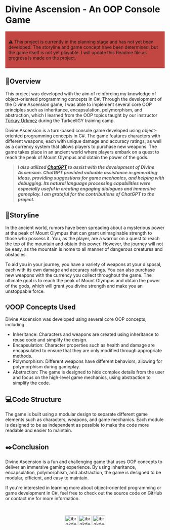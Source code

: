 ﻿# Divine Ascension - An OOP Console Game

<div style="background-color: #C24641; padding: 10px;">
    <p><strong>⚠️</strong> This project is currently in the planning stage and has not yet been developed. The storyline and game concept have been determined, but the game itself is not yet playable. I will update this Readme file as progress is made on the project.</p>
</div>

## 🔎Overview

This project was developed with the aim of reinforcing my knowledge of object-oriented programming concepts in C#. Through the development of the Divine Ascension game, I was able to implement several core OOP principles such as inheritance, encapsulation, polymorphism, and abstraction, which I learned from the OOP topics taught by our instructor [Türkay Ürkmez](https://github.com/turkayurkmez) during the TurkcellGY training camp.

Divine Ascension is a turn-based console game developed using object-oriented programming concepts in C#. The game features characters with different weapons, each with unique damage and accuracy ratings, as well as a currency system that allows players to purchase new weapons. The game takes place in an ancient world where players embark on a quest to reach the peak of Mount Olympus and obtain the power of the gods.

>***I also utilized [ChatGPT](https://chat.openai.com/) to assist with the development of Divine Ascension. ChatGPT provided valuable assistance in generating ideas, providing suggestions for game mechanics, and helping with debugging. Its natural language processing capabilities were especially useful in creating engaging dialogues and immersive gameplay. I am grateful for the contributions of ChatGPT to the project.***

## 📜Storyline

In the ancient world, rumors have been spreading about a mysterious power at the peak of Mount Olympus that can grant unimaginable strength to those who possess it. You, as the player, are a warrior on a quest to reach the top of the mountain and obtain this power. However, the journey will not be easy, as the mountain is home to all manner of dangerous creatures and obstacles.

To aid you in your journey, you have a variety of weapons at your disposal, each with its own damage and accuracy ratings. You can also purchase new weapons with the currency you collect throughout the game. The ultimate goal is to reach the peak of Mount Olympus and obtain the power of the gods, which will grant you divine strength and make you an unstoppable force.

## 💡OOP Concepts Used

Divine Ascension was developed using several core OOP concepts, including:

* Inheritance: Characters and weapons are created using inheritance to reuse code and simplify the design.
* Encapsulation: Character properties such as health and damage are encapsulated to ensure that they are only modified through appropriate methods.
* Polymorphism: Different weapons have different behaviors, allowing for polymorphism during gameplay.
* Abstraction: The game is designed to hide complex details from the user and focus on the high-level game mechanics, using abstraction to simplify the code.

## 💻Code Structure

The game is built using a modular design to separate different game elements such as characters, weapons, and game mechanics. Each module is designed to be as independent as possible to make the code more readable and easier to maintain.

## ✒️Conclusion

Divine Ascension is a fun and challenging game that uses OOP concepts to deliver an immersive gaming experience. By using inheritance, encapsulation, polymorphism, and abstraction, the game is designed to be modular, efficient, and easy to maintain.

If you're interested in learning more about object-oriented programming or game development in C#, feel free to check out the source code on GitHub or contact me for more information.

<br>
<p style="text-align: center;"><a href="https://github.com/ibrahimakdemir" target="blank"><img align="center" src="https://raw.githubusercontent.com/rahuldkjain/github-profile-readme-generator/master/src/images/icons/Social/github.svg" alt="ibrakdemir" height="30" width="40" style="text-align:center"/></a>
<a href="https://instagram.com/ibrakdemir" target="blank"><img align="center" src="https://raw.githubusercontent.com/rahuldkjain/github-profile-readme-generator/master/src/images/icons/Social/instagram.svg" alt="ibrakdemir" height="30" width="40" /></a>
<a href="https://www.linkedin.com/in/ibrakdemir/" target="blank"><img align="center" src="https://raw.githubusercontent.com/rahuldkjain/github-profile-readme-generator/master/src/images/icons/Social/linked-in-alt.svg" alt="ibrakdemir" height="30" width="40" /></a>
</p>
